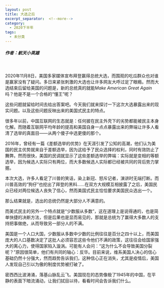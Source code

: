 ```yaml
---
layout: post
title: 大选之后
excerpt_separator:  <!--more-->
category: 
  - 2020下半年
tags:
  - 未分类
---
```


##### 作者：航天小英雄

<br>

2020年11月8日，美国多家媒体宣布拜登赢得总统大选，而围观的吃瓜群众也对谁是赢家没有了疑问。多日来紧张刺激的大选也让许多网友大呼过足了眼瘾。然而大选结束后留给美国的问题是，新的总统真的就能*Make American Great Again*吗？他是不是一个合格的“懂王”呢？

这些问题就留给时间去给出答案吧。今天我们就来探讨一下这次大选暴露出来的现实问题。以及这些问题反映出来的美国式民主的特点。

很多年以前，中国互联网的生态就是：任何披在民主外壳下的劣势都能被民主本身化解。而随着互联网平均年龄的提高和美国自身一点点暴露出来的弊端让许多人看清了选举的真面目——从两个傻子中选更傻的那个。

2016年，曾经有一篇《差额选举的优势》在天涯引发了公知的高潮，他们认为美国的民主优势就来自于差额选举，因为这给予了民众选择的权利，同时有效防止了舞弊。然而很快，美国的民调就显示了这些差额选举的弊端：实际就是变相的等额选举，因为候选人实际只有两位，而大多数候选人实际都已经被共同的背后势力掌握。

本次大选，许多人看足了川普的笑话，染上新冠、怒斥记者，演讲时无端打断。而川普高效的“狗仔”也挖出了拜登的黑料……在双方大规模互相披露了之后，美国民众已经对两位候选人丧失了信心，然而美国式民主恰恰要求美国民众选出一个。

那么结果就是，选出的总统仍然是大部分人不满意的。

而美式民主的另外一个特点就是“少数服从多数”，这在道理上是说得通的，也是简单快捷的决断方法，但是后果也是显而易见的，那就是总统为了赢得大多数人的支持把事做绝，从而导致另一部分人的不满。

美国是一个人口大国，少数服从多数中少数的比例往往是百分之四十以上，而美国庞大的人口基数决定了这批人必须容忍这些令他们不满的政策，这往往会给国家强大的离心力，使得国家陷入漩涡。可能有人会问：“这为什么不会导致美国分裂呢？”原因很简单，他们有共同的轴心：反华。目前来说，维系美国人决心的信心基础仍然十分强大，然而趋势告诉我们，这种信心正在消失，尤其是疫情后，美国人发现自己引以为傲的制度优势被打破了。

密西西比波涛涌，落基山脉乱云飞。美国现在的态势像极了1945年的中国，在平静的表面下暗流涌动，让我们拭目以待，看看时间会告诉我们什么。